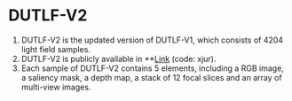 # DUTLF-V2
1. DUTLF-V2 is the updated version of DUTLF-V1, which consists of 4204 light field samples.
2. DUTLF-V2 is publicly available in **[Link](https://pan.baidu.com/s/1GPzO0n1ZsJXEzQ8bkuoYsA) (code: xjur). 
2. Each sample of DUTLF-V2 contains 5 elements, including a RGB image, a saliency mask, a depth map, a stack of 12 focal slices and an array of multi-view images.
